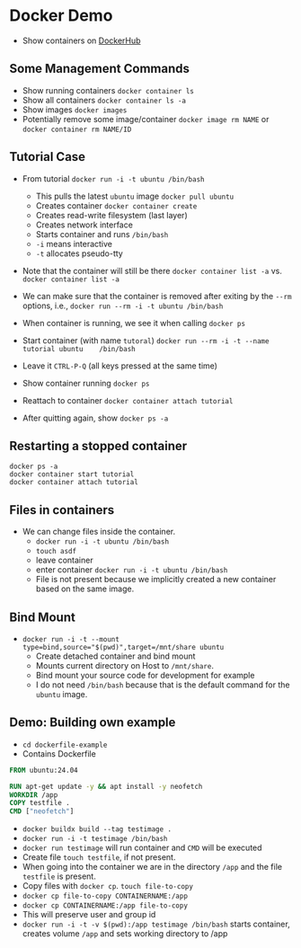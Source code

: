 # Docker Demo

- Show containers on [DockerHub](https://hub.docker.com/)

## Some Management Commands

- Show running containers `docker container ls`
- Show all containers `docker container ls -a`
- Show images `docker images`
- Potentially remove some image/container `docker image rm NAME` or `docker container rm NAME/ID`

## Tutorial Case

- From tutorial `docker run -i -t ubuntu /bin/bash`
    - This pulls the latest `ubuntu` image `docker pull ubuntu`
    - Creates container `docker container create`
    - Creates read-write filesystem (last layer)
    - Creates network interface
    - Starts container and runs `/bin/bash`
    - `-i` means interactive
    - `-t` allocates pseudo-tty
- Note that the container will still be there `docker container list -a` vs. `docker container list -a`
- We can make sure that the container is removed after exiting by the `--rm` options, i.e., `docker run --rm -i -t ubuntu /bin/bash`

- When container is running, we see it when calling `docker ps`
- Start container (with name `tutoral`) `docker run --rm -i -t --name tutorial ubuntu    /bin/bash`
- Leave it `CTRL-P-Q` (all keys pressed at the same time)
- Show container running `docker ps`
- Reattach to container `docker container attach tutorial`
- After quitting again, show `docker ps -a`

## Restarting a stopped container

```shell
docker ps -a
docker container start tutorial
docker container attach tutorial
```

## Files in containers

- We can change files inside the container.
    - `docker run -i -t ubuntu /bin/bash`
    - `touch asdf`
    - leave container
    - enter container `docker run -i -t ubuntu /bin/bash`
    - File is not present because we implicitly created a new container based on the same image.

## Bind Mount

- `docker run -i -t --mount type=bind,source="$(pwd)",target=/mnt/share ubuntu`
    - Create detached container and bind mount
    - Mounts current directory on Host to `/mnt/share`.
    - Bind mount your source code for development for example
    - I do not need `/bin/bash` because that is the default command for the `ubuntu` image.

## Demo: Building own example

- `cd dockerfile-example`
- Contains Dockerfile

```Dockerfile
FROM ubuntu:24.04

RUN apt-get update -y && apt install -y neofetch
WORKDIR /app
COPY testfile .
CMD ["neofetch"]
```

- `docker buildx build --tag testimage .`
- `docker run -i -t testimage /bin/bash`
- `docker run testimage` will run container and `CMD` will be executed
- Create file `touch testfile`, if not present.
- When going into the container we are in the directory `/app` and the file `testfile` is present.
- Copy files with `docker cp`. `touch file-to-copy`
- `docker cp file-to-copy CONTAINERNAME:/app`
- `docker cp CONTAINERNAME:/app file-to-copy`
- This will preserve user and group id
- `docker run -i -t -v $(pwd):/app testimage /bin/bash` starts container, creates volume `/app` and sets working directory to /app

